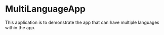 # MultiLanguageApp
This application is to demonstrate the app that can have multiple languages within the app. 
